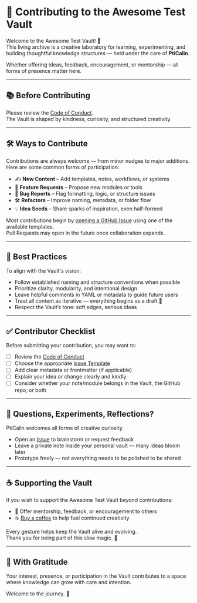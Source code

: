 # 🤝 Contributing to the Awesome Test Vault

Welcome to the Awesome Test Vault! 🎉  
This living archive is a creative laboratory for learning, experimenting, and building thoughtful knowledge structures — held under the care of **PtiCalin**.

Whether offering ideas, feedback, encouragement, or mentorship — all forms of presence matter here.

---

## 📚 Before Contributing

Please review the [Code of Conduct](./CODE_OF_CONDUCT.md).  
The Vault is shaped by kindness, curiosity, and structured creativity.

---

## 🛠️ Ways to Contribute

Contributions are always welcome — from minor nudges to major additions.  
Here are some common forms of participation:

- ✍️ **New Content** – Add templates, notes, workflows, or systems  
- 🌟 **Feature Requests** – Propose new modules or tools  
- 🐛 **Bug Reports** – Flag formatting, logic, or structure issues  
- 🛠️ **Refactors** – Improve naming, metadata, or folder flow  
- 💡 **Idea Seeds** – Share sparks of inspiration, even half-formed  

Most contributions begin by [opening a GitHub Issue](https://github.com/PtiCalin/Awesome-Test-Vault/issues/new/choose) using one of the available templates.  
Pull Requests may open in the future once collaboration expands.

---

## 🎯 Best Practices

To align with the Vault's vision:

- Follow established naming and structure conventions when possible  
- Prioritize clarity, modularity, and intentional design  
- Leave helpful comments in YAML or metadata to guide future users  
- Treat all content as iterative — everything begins as a draft 🌱  
- Respect the Vault’s tone: soft edges, serious ideas  

---

## ✅ Contributor Checklist

Before submitting your contribution, you may want to:

- [ ] Review the [Code of Conduct](./CODE_OF_CONDUCT.md)  
- [ ] Choose the appropriate [Issue Template](https://github.com/PtiCalin/Awesome-Test-Vault/issues/new/choose)  
- [ ] Add clear metadata or frontmatter (if applicable)  
- [ ] Explain your idea or change clearly and kindly  
- [ ] Consider whether your note/module belongs in the Vault, the GitHub repo, or both  

---

## 💬 Questions, Experiments, Reflections?

PtiCalin welcomes all forms of creative curiosity.

- Open an [Issue](https://github.com/PtiCalin/Awesome-Test-Vault/issues/new/choose) to brainstorm or request feedback  
- Leave a private note inside your personal vault — many ideas bloom later  
- Prototype freely — not everything needs to be polished to be shared

---

## ☕ Supporting the Vault

If you wish to support the Awesome Test Vault beyond contributions:

- 🤝 Offer mentorship, feedback, or encouragement to others  
- ☕ [Buy a coffee](https://buymeacoffee.com/pticalindop) to help fuel continued creativity  

Every gesture helps keep the Vault alive and evolving.  
Thank you for being part of this slow magic. 🌿

---

## 🧡 With Gratitude

Your interest, presence, or participation in the Vault contributes to a space where knowledge can grow with care and intention.

Welcome to the journey. 🚀

